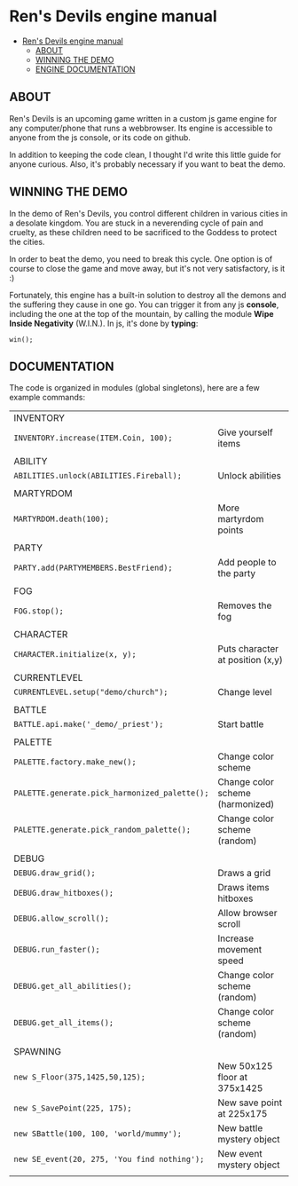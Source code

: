 # Ren's Devils engine manual

- [Ren's Devils engine manual](#ren-s-devils-engine-manual)
  * [ABOUT](#ABOUT)
  * [WINNING THE DEMO](#WINNING-THE-DEMO)
  * [ENGINE DOCUMENTATION](#ENGINE-DOCUMENTATION)

## ABOUT

Ren's Devils is an upcoming game written in a custom js game engine for any computer/phone that runs a webbrowser. Its engine is accessible to anyone from the js console, or its code on github.

In addition to keeping the code clean, I thought I'd write this little guide for anyone curious. Also, it's probably necessary if you want to beat the demo.

## WINNING THE DEMO

In the demo of Ren's Devils, you control different children in various cities in a desolate kingdom. You are stuck in a neverending cycle of pain and cruelty, as these children need to be sacrificed to the Goddess to protect the cities.

In order to beat the demo, you need to break this cycle. One option is of course to close the game and move away, but it's not very satisfactory, is it :)

Fortunately, this engine has a built-in solution to destroy all the demons and the suffering they cause in one go. You can trigger it from any js **console**, including the one at the top of the mountain, by calling the module **Wipe Inside Negativity** (W.I.N.). In js, it's done by **typing**:

`win();`

## DOCUMENTATION

The code is organized in modules (global singletons), here are a few example commands:

|                                               |                                   |
|-----------------------------------------------|-----------------------------------|
| INVENTORY                                     |                                   |
| `INVENTORY.increase(ITEM.Coin, 100);`         | Give yourself items               |
|                                               |                                   |
| ABILITY                                       |                                   |
| `ABILITIES.unlock(ABILITIES.Fireball);`       | Unlock abilities                  |
|                                               |                                   |
| MARTYRDOM                                     |                                   |
| `MARTYRDOM.death(100);`                       | More martyrdom points             |
|                                               |                                   |
| PARTY                                         |                                   |
| `PARTY.add(PARTYMEMBERS.BestFriend);`         | Add people to the party           |
|                                               |                                   |
| FOG                                           |                                   |
| `FOG.stop();`                                 | Removes the fog                   |
|                                               |                                   |
| CHARACTER                                     |                                   |
| `CHARACTER.initialize(x, y);`                 | Puts character at position (x,y)  |
|                                               |                                   |
| CURRENTLEVEL                                  |                                   |
| `CURRENTLEVEL.setup("demo/church");`          | Change level                      |
|                                               |                                   |
| BATTLE                                        |                                   |
| `BATTLE.api.make('_demo/_priest');`           | Start battle                      |
|                                               |                                   |
| PALETTE                                       |                                   |
| `PALETTE.factory.make_new();`                 | Change color scheme               |
| `PALETTE.generate.pick_harmonized_palette();` | Change color scheme (harmonized)  |
| `PALETTE.generate.pick_random_palette();`     | Change color scheme (random)      |
|                                               |                                   |
| DEBUG                                         |                                   |
| `DEBUG.draw_grid();`                          | Draws a grid                      |
| `DEBUG.draw_hitboxes();`                      | Draws items hitboxes              |
| `DEBUG.allow_scroll();`                       | Allow browser scroll              |
| `DEBUG.run_faster();`                         | Increase movement speed           |
| `DEBUG.get_all_abilities();`                  | Change color scheme (random)      |
| `DEBUG.get_all_items();`                      | Change color scheme (random)      |
|                                               |                                   |
| SPAWNING                                      |                                   |
| `new S_Floor(375,1425,50,125);`               | New 50x125 floor at 375x1425      |
| `new S_SavePoint(225, 175);`                  | New save point at 225x175         |
| `new SBattle(100, 100, 'world/mummy');`       | New battle mystery object         |
| `new SE_event(20, 275, 'You find nothing');`  | New event mystery object          |
|                                               |                                   |
